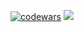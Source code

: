 
[![codewars](https://www.codewars.com/users/leonid25071993/badges/small)](https://www.codewars.com/users/leonid25071993)
![](https://komarev.com/ghpvc/?username=AlexCole999)
<!--
**AlexCole999/AlexCole999** is a ✨ _special_ ✨ repository because its `README.md` (this file) appears on your GitHub profile.

Here are some ideas to get you started:

- 🔭 I’m currently working on ...
- 🌱 I’m currently learning ...
- 👯 I’m looking to collaborate on ...
- 🤔 I’m looking for help with ...
- 💬 Ask me about ...
- 📫 How to reach me: ...
- 😄 Pronouns: ...
- ⚡ Fun fact: ...
-->
